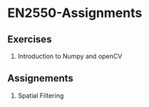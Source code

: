 # EN2550-Assignments

## Exercises
1. Introduction to Numpy and openCV


## Assignements
1. Spatial Filtering
